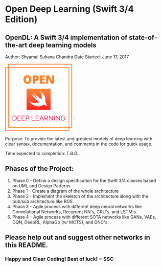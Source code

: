 # Open Deep Learning (Swift 3/4 Edition)
## OpenDL: A Swift 3/4 implementation of state-of-the-art deep learning models
Author: Shyamal Suhana Chandra
Date Started: June 17, 2017

![](OpenDL_logo.png)

Purpose: To provide the latest and greatest models of deep learning with clear syntax, documentation, and comments in the code for quick usage.

Time expected to completion: T.B.D.

## Phases of the Project:
1. Phase 0 - Define a design specification for the Swift 3/4 classes based on UML and Design Patterns.
2. Phase 1 - Create a diagram of the whole architecture
3. Phase 2 - Implement the skeleton of the architecture along with the pub/sub architecture like ROS.
4. Phase 3 - Agile process with different deep neural networks like Convolutional Networks, Recurrent NN's, GRU's, and LSTM's.
5. Phase 4 - Agile process with different SOTA networks like GANs, VAEs, DQN, DeepRL, AlphaGo (w/ MCTS), and DNC's.

## Please help out and suggest other networks in this README.

### Happy and Clear Coding!  Best of luck! ~ SSC
